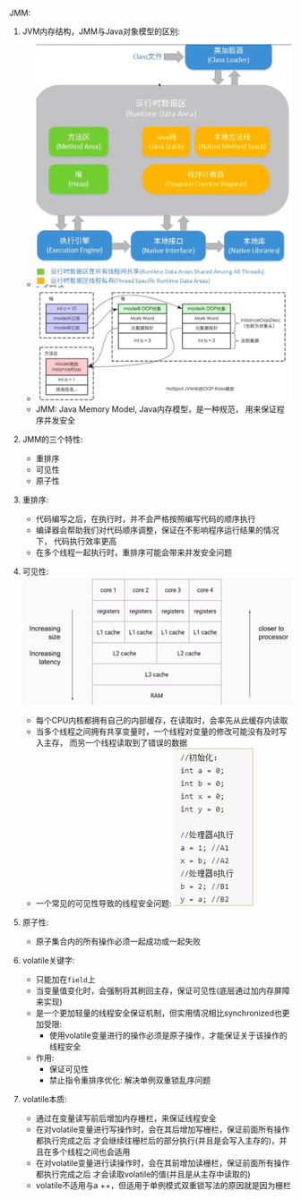 JMM:
1. JVM内存结构，JMM与Java对象模型的区别:
    - ![JVM内存结构](JVMMemoryModel.png)
    - ![Java内存模型](JavaObjectModel.png)
    - JMM: Java Memory Model, Java内存模型，是一种规范，
    用来保证程序并发安全
    
2. JMM的三个特性:
    - 重排序
    - 可见性
    - 原子性
    
3. 重排序:
    - 代码编写之后，在执行时，并不会严格按照编写代码的顺序执行
    - 编译器会帮助我们对代码顺序调整，保证在不影响程序运行结果的情况下，
    代码执行效率更高
    - 在多个线程一起执行时，重排序可能会带来并发安全问题

4. 可见性:
![Cache](CacheStructure.png)
    - 每个CPU内核都拥有自己的内部缓存，在读取时，会率先从此缓存内读取
    - 当多个线程之间拥有共享变量时，一个线程对变量的修改可能没有及时写入主存，
    而另一个线程读取到了错误的数据
    - 一个常见的可见性导致的线程安全问题:
        ![Problem](FiledVisibility.png)
    
5. 原子性:
    - 原子集合内的所有操作必须一起成功或一起失败
    
6. volatile关键字:
    - 只能加在`field`上
    - 当变量值变化时，会强制将其刷回主存，保证可见性(底层通过加内存屏障来实现)
    - 是一个更加轻量的线程安全保证机制，但实用情况相比synchronized也更加受限:
        - 使用volatile变量进行的操作必须是原子操作，才能保证关于该操作的线程安全
    - 作用:
        - 保证可见性
        - 禁止指令重排序优化: 解决单例双重锁乱序问题
        
7. volatile本质:
    - 通过在变量读写前后增加内存栅栏，来保证线程安全
    - 在对volatile变量进行写操作时，会在其后增加写栅栏，保证前面所有操作都执行完成之后
    才会继续往栅栏后的部分执行(并且是会写入主存的)，并且在多个线程之间也会适用
    - 在对volatile变量进行读操作时，会在其前增加读栅栏，保证前面所有操作都执行完成之后
    才会读取volatile的值(并且是从主存中读取的)
    - volatile不适用与a ++，但适用于单例模式双重锁写法的原因就是因为栅栏
    
    